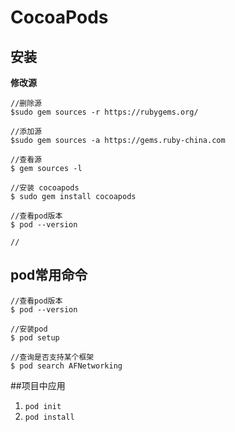 
# CocoaPods

## 安装
**修改源**
```
//删除源
$sudo gem sources -r https://rubygems.org/

//添加源
$sudo gem sources -a https://gems.ruby-china.com

//查看源
$ gem sources -l

//安装 cocoapods
$ sudo gem install cocoapods

//查看pod版本
$ pod --version

//
```
## pod常用命令
```
//查看pod版本
$ pod --version

//安装pod
$ pod setup

//查询是否支持某个框架
$ pod search AFNetworking
```
##项目中应用
1.  `pod init`
1.  `pod install`

